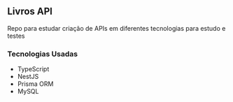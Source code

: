 ## Livros API
Repo para estudar criação de APIs em diferentes tecnologias para estudo e testes

### Tecnologias Usadas
- TypeScript
- NestJS
- Prisma ORM
- MySQL
